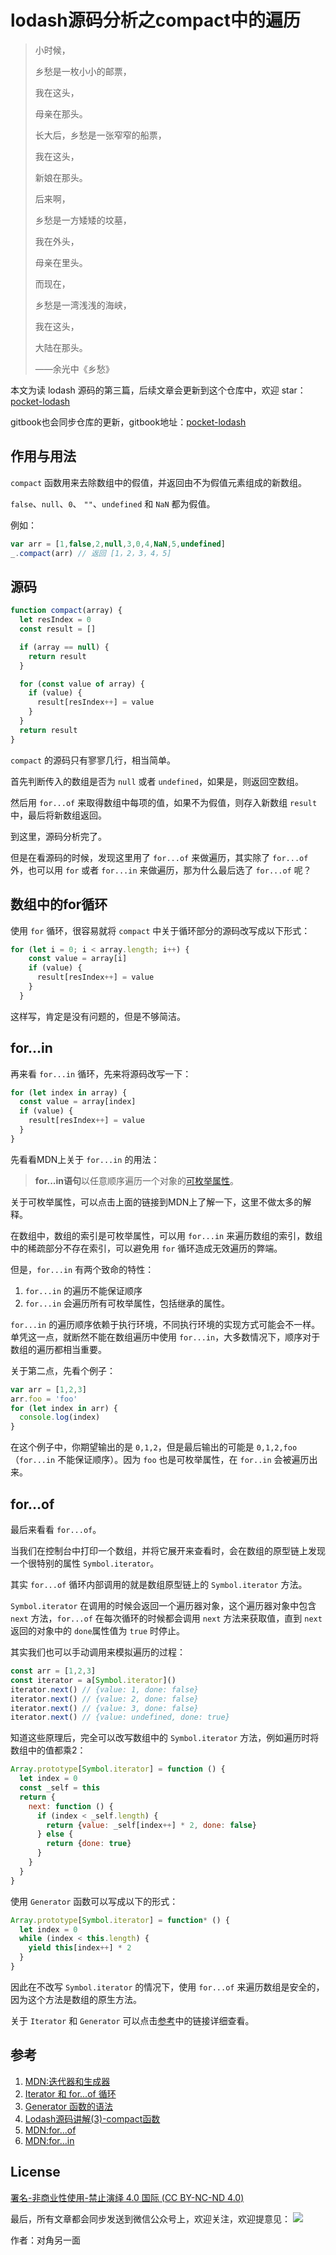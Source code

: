 # lodash源码分析之compact中的遍历

>小时候，
>
>乡愁是一枚小小的邮票，
>
>我在这头，
>
>母亲在那头。
>
>长大后，乡愁是一张窄窄的船票，
>
>我在这头，
>
>新娘在那头。
>
>后来啊，
>
>乡愁是一方矮矮的坟墓，
>
>我在外头，
>
>母亲在里头。
>
>而现在，
>
>乡愁是一湾浅浅的海峡，
>
>我在这头，
>
>大陆在那头。
>
>——余光中《乡愁》

本文为读 lodash 源码的第三篇，后续文章会更新到这个仓库中，欢迎 star：[pocket-lodash](https://github.com/yeyuqiudeng/pocket-lodash)

gitbook也会同步仓库的更新，gitbook地址：[pocket-lodash](https://www.gitbook.com/book/yeyuqiudeng/pocket-lodash/details)

## 作用与用法

`compact` 函数用来去除数组中的假值，并返回由不为假值元素组成的新数组。

`false`、`null`、`0`、 `""`、`undefined` 和 `NaN` 都为假值。

例如：

```javascript
var arr = [1,false,2,null,3,0,4,NaN,5,undefined]
_.compact(arr) // 返回 [1，2，3，4，5]
```

## 源码

```javascript
function compact(array) {
  let resIndex = 0
  const result = []

  if (array == null) {
    return result
  }

  for (const value of array) {
    if (value) {
      result[resIndex++] = value
    }
  }
  return result
}
```

`compact` 的源码只有寥寥几行，相当简单。

首先判断传入的数组是否为 `null` 或者 `undefined`，如果是，则返回空数组。

然后用 `for...of` 来取得数组中每项的值，如果不为假值，则存入新数组 `result` 中，最后将新数组返回。

到这里，源码分析完了。

但是在看源码的时候，发现这里用了 `for...of` 来做遍历，其实除了 `for...of` 外，也可以用 `for` 或者 `for...in` 来做遍历，那为什么最后选了 `for...of` 呢？

## 数组中的for循环

使用 `for` 循环，很容易就将 `compact` 中关于循环部分的源码改写成以下形式：

```javascript
for (let i = 0; i < array.length; i++) {
  	const value = array[i]
    if (value) {
      result[resIndex++] = value
    }
  }
```

这样写，肯定是没有问题的，但是不够简洁。

## for…in

再来看 `for...in` 循环，先来将源码改写一下：

```javascript
for (let index in array) {
  const value = array[index]
  if (value) {
    result[resIndex++] = value
  }
}
```

先看看MDN上关于 `for...in` 的用法：

> **for...in语句**以任意顺序遍历一个对象的[可枚举属性](https://developer.mozilla.org/zh-CN/docs/Web/JavaScript/Enumerability_and_ownership_of_properties)。

关于可枚举属性，可以点击上面的链接到MDN上了解一下，这里不做太多的解释。

在数组中，数组的索引是可枚举属性，可以用 `for...in` 来遍历数组的索引，数组中的稀疏部分不存在索引，可以避免用 `for` 循环造成无效遍历的弊端。

但是，`for...in` 有两个致命的特性：

1. `for...in` 的遍历不能保证顺序
2. `for...in` 会遍历所有可枚举属性，包括继承的属性。

`for...in` 的遍历顺序依赖于执行环境，不同执行环境的实现方式可能会不一样。单凭这一点，就断然不能在数组遍历中使用 `for...in`，大多数情况下，顺序对于数组的遍历都相当重要。

关于第二点，先看个例子：

```javascript
var arr = [1,2,3]
arr.foo = 'foo'
for (let index in arr) {
  console.log(index)
}
```

在这个例子中，你期望输出的是 `0,1,2`，但是最后输出的可能是 `0,1,2,foo` （`for...in` 不能保证顺序）。因为 `foo` 也是可枚举属性，在 `for..in` 会被遍历出来。

## for…of

最后来看看 `for...of`。

当我们在控制台中打印一个数组，并将它展开来查看时，会在数组的原型链上发现一个很特别的属性 `Symbol.iterator`。

其实 `for...of` 循环内部调用的就是数组原型链上的 `Symbol.iterator` 方法。

`Symbol.iterator` 在调用的时候会返回一个遍历器对象，这个遍历器对象中包含 `next` 方法，`for...of` 在每次循环的时候都会调用 `next` 方法来获取值，直到 `next` 返回的对象中的 `done`属性值为 `true` 时停止。

其实我们也可以手动调用来模拟遍历的过程：

```javascript
const arr = [1,2,3]
const iterator = a[Symbol.iterator]()
iterator.next() // {value: 1, done: false}
iterator.next() // {value: 2, done: false}
iterator.next() // {value: 3, done: false}
iterator.next() // {value: undefined, done: true}
```

知道这些原理后，完全可以改写数组中的 `Symbol.iterator` 方法，例如遍历时将数组中的值都乘2：

```javascript
Array.prototype[Symbol.iterator] = function () {
  let index = 0
  const _self = this
  return {
    next: function () {
      if (index < _self.length) {
        return {value: _self[index++] * 2, done: false}
      } else {
        return {done: true}
      }
    }
  }
}
```

使用 `Generator` 函数可以写成以下的形式：

```javascript
Array.prototype[Symbol.iterator] = function* () {
  let index = 0
  while (index < this.length) {
    yield this[index++] * 2   
  }
}
```

因此在不改写 `Symbol.iterator` 的情况下，使用 `for...of` 来遍历数组是安全的，因为这个方法是数组的原生方法。

关于 `Iterator` 和 `Generator` 可以点击[参考](#参考)中的链接详细查看。

## 参考

1. [MDN:迭代器和生成器](https://developer.mozilla.org/zh-CN/docs/Web/JavaScript/Guide/Iterators_and_Generators#Iterables)
2. [Iterator 和 for...of 循环](http://es6.ruanyifeng.com/#docs/iterator)
3. [Generator 函数的语法](http://es6.ruanyifeng.com/#docs/generator)
4. [Lodash源码讲解(3)-compact函数](https://dreamapple.me/2017/08/18/lodash%E6%BA%90%E7%A0%81%E8%AE%B2%E8%A7%A3-3/)
5. [MDN:for...of](https://developer.mozilla.org/zh-CN/docs/Web/JavaScript/Reference/Statements/for...of)
6. [MDN:for…in](https://developer.mozilla.org/zh-CN/docs/Web/JavaScript/Reference/Statements/for...in)

## License

[署名-非商业性使用-禁止演绎 4.0 国际 (CC BY-NC-ND 4.0)](http://creativecommons.org/licenses/by-nc-nd/4.0/)

最后，所有文章都会同步发送到微信公众号上，欢迎关注，欢迎提意见：  ![](https://raw.githubusercontent.com/yeyuqiudeng/resource/master/images/qrcode_front-end-article.jpg) 

作者：对角另一面
